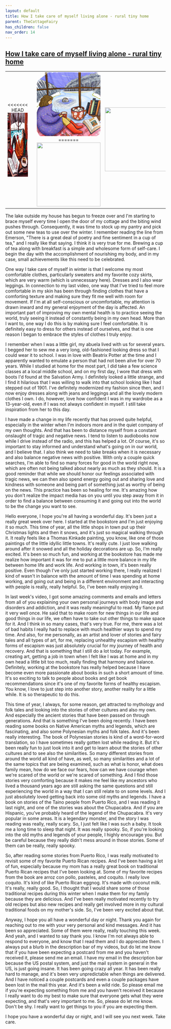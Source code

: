 ```yaml
---
layout: default
title: How I take care of myself living alone - rural tiny home
parent: TheCottageFairy
has_children: false
nav_order: 14
---
```


## [How I take care of myself living alone - rural tiny home](https://www.youtube.com/watch?v=7AeMhVN-TFA)

<div>
<table align="center">
	<tr>
		<td align="center">
<<<<<<< HEAD
			<img src="../../assets/cottage_fairy_ai_generated_photos/How_I_take_care_of_myself_living_alone_-_rural_tiny_home-[7AeMhVN-TFA]/generated_00.png" height="200" width="200"/>
		</td>
		<td align="center">
			<img src="../../assets/cottage_fairy_ai_generated_photos/How_I_take_care_of_myself_living_alone_-_rural_tiny_home-[7AeMhVN-TFA]/generated_01.png" height="200" width="200"/>
		</td>
		<td align="center">
			<img src="../../assets/cottage_fairy_ai_generated_photos/How_I_take_care_of_myself_living_alone_-_rural_tiny_home-[7AeMhVN-TFA]/generated_02.png" height="200" width="200"/>
=======
			<img src="../../posters/How_I_take_care_of_myself_living_alone_-_rural_tiny_home-[7AeMhVN-TFA]/generated_00.png" height="200" width="200"/>
		</td>
		<td align="center">
			<img src="../../posters/How_I_take_care_of_myself_living_alone_-_rural_tiny_home-[7AeMhVN-TFA]/generated_01.png" height="200" width="200"/>
		</td>
		<td align="center">
			<img src="../../posters/How_I_take_care_of_myself_living_alone_-_rural_tiny_home-[7AeMhVN-TFA]/generated_02.png" height="200" width="200"/>
>>>>>>> ffe52613361410ad9d371a0f80e81de4dd24175f
		</td>
	</tr>
</table>
</div>

The lake outside my house has begun to freeze over and I'm starting to brace myself every time I open the door of my cottage and the biting wind pushes through. Consequently, it was time to stock up my pantry and pick out some new teas to use over the winter. I remember reading the line from Emerson, "There is a great deal of poetry and fine sentiment in a cup of tea," and I really like that saying. I think it is very true for me. Brewing a cup of tea along with breakfast is a simple and wholesome form of self-care. I begin the day with the accomplishment of nourishing my body, and in my case, small achievements like this need to be celebrated.

One way I take care of myself in winter is that I welcome my most comfortable clothes, particularly sweaters and my favorite cozy skirts, which are very warm (which is unnecessary here). Dresses and I also wear leggings. In connection to my last video, one way that I've tried to feel more comfortable in my skin has been through finding clothes that have a comforting texture and making sure they fit me well with room for movement. If I'm at all self-conscious or uncomfortable, my attention is drawn inward and my general enjoyment of the day is affected. An important part of improving my own mental health is to practice seeing the world, truly seeing it instead of constantly being in my own head. More than I want to, one way I do this is by making sure I feel comfortable. It is definitely easy to dress for others instead of ourselves, and that is one reason I began to embrace the styles of clothes I truly enjoy.

I remember when I was a little girl, my abuela lived with us for several years. I begged her to sew me a very long, old-fashioned looking dress so that I could wear it to school. I was in love with Beatrix Potter at the time and I apparently wanted to emulate a person that had not been alive for over 70 years. While I studied at home for the most part, I did take a few science classes at a local middle school, and on my first day, I wore that dress with boots I'd found at the Salvation Army. I definitely looked a little strange, and I find it hilarious that I was willing to walk into that school looking like I had stepped out of 1901. I've definitely modernized my fashion since then, and I now enjoy dresses along with jeans and leggings and all the lovely modern clothes I own. I do, however, love how confident I was in my wardrobe as a 13-year-old, even if I was not always confident in myself. I still take inspiration from her to this day.

I have made a change in my life recently that has proved quite helpful, especially in the winter when I'm indoors more and in the quiet company of my own thoughts. And that has been to distance myself from a constant onslaught of tragic and negative news. I tend to listen to audiobooks now while I drive instead of the radio, and this has helped a lot. Of course, it's so important to stay informed and understand what's going on in our world, and I believe that. I also think we need to take breaks when it is necessary and also balance negative news with positive. With only a couple quick searches, I'm able to find so many forces for good in the world right now, which are often not being talked about nearly as much as they should. It is a good reminder that while we should honor our feelings associated with tragic news, we can then also spend energy going out and sharing love and kindness with someone and being part of something just as worthy of being on the news. This practice has been so healing for me. It's amazing how you don't realize the impact media has on you until you step away from it in order to find a balance between consuming it and going out into the world to be the change you want to see.

Hello everyone, I hope you're all having a wonderful day. It's been just a really great week over here. I started at the bookstore and I'm just enjoying it so much. This time of year, all the little shops in town put up their Christmas lights and then it snows, and it's just so magical walking through it. It really feels like a Thomas Kinkade painting, you know, like one of those paintings of the little idyllic little towns. It's really cute. I just love walking around after it snowed and all the holiday decorations are up. So, I'm really excited. It's been so much fun, and working at the bookstore has made me realize how important it was for me to put a little more balance in my life between home life and work life. And working in town, it's been really positive. Even though I've only just started working there, I really realized I kind of wasn't in balance with the amount of time I was spending at home working, and going out and being in a different environment and interacting with people is really, really helpful. So, I've been really enjoying it.

In last week's video, I got some amazing comments and emails and letters from all of you explaining your own personal journeys with body image and disorders and addiction, and it was really meaningful to read. My fiance put it very well once. He said that to make room for new things in our life and good things in our life, we often have to take out other things to make space for it. And I think in so many cases, that's very true. For me, there was a lot of bad habits I really had to replace with much healthier ways to spend my time. And also, for me personally, as an artist and lover of stories and fairy tales and all types of art, for me, replacing unhealthy escapism with healthy forms of escapism was just absolutely crucial for my journey of health and recovery. And that is something that I still do a lot today. For example, creating art, getting a job in town when I felt like I was at home and in my own head a little bit too much, really finding that harmony and balance. Definitely, working at the bookstore has really helped because I have become even more passionate about books in such a short amount of time. It's so exciting to talk to people about books and get book recommendations since it's one of my favorite forms of healthy escapism. You know, I love to just step into another story, another reality for a little while. It is so therapeutic to do this.

This time of year, I always, for some reason, get attracted to mythology and folk tales and looking into the stories of other cultures and also my own. And especially the ancient stories that have been passed on through generations. And that is something I've been doing recently. I have been reading some books on Native American myths and legends, which are fascinating, and also some Polynesian myths and folk tales. And it's been really interesting. The book of Polynesian stories is kind of a word-for-word translation, so I have sometimes really gotten lost while reading it. But it's been really fun to just look into it and get to learn about the stories of other cultures and to see also the similarities. So many different stories from around the world all kind of have, as well, so many similarities and a lot of the same topics that are being examined, such as what is honor, what does family mean, how do we face our fears, how can we have courage when we're scared of the world or we're scared of something. And I find those stories very comforting because it makes me feel like my ancestors who lived a thousand years ago are still asking the same questions and still experiencing the world in a way that I can still relate to on some levels. And I just absolutely loved getting back into some old myths and legends. I have a book on stories of the Taino people from Puerto Rico, and I was reading it last night, and one of the stories was about the Chupacabra. And if you are Hispanic, you've probably heard of the legend of the Chupacabra. It's very popular in some areas. It is a legendary monster, and the story I was reading was really, really scary. So, I just felt like I was such a baby. It took me a long time to sleep that night. It was really spooky. So, if you're looking into the old myths and legends of your people, I highly encourage you. But be careful because they really didn't mess around in those stories. Some of them can be really, really spooky.

So, after reading some stories from Puerto Rico, I was really motivated to revisit some of my favorite Puerto Rican recipes. And I've been having a lot of fun, especially because my mom has a really great book on traditional Puerto Rican recipes that I've been looking at. Some of my favorite recipes from the book are arroz con pollo, pasteles, and coquito. I really love coquito. It's kind of like Puerto Rican eggnog. It's made with coconut milk. It's really, really good. So, I thought that I would share some of those traditional recipes during this winter when I make them for my family because they are delicious. And I've been really motivated recently to try old recipes but also new recipes and really get involved more in my cultural traditional foods on my mother's side. So, I've been very excited about that.

Anyway, I hope you all have a wonderful day or night. Thank you again for reaching out to me with your very personal and kind messages. And it has been so appreciated. Some of them were really, really touching this week. And yeah, and I wanted to say thank you. I know I'm not always able to respond to everyone, and know that I read them and I do appreciate them. I always put a blurb in the description bar of my videos, but do let me know that if you have been expecting a postcard from me and you haven't received it, please send me an email. I have my email in the description bar because the US postal system, and just the mail system in general in the US, is just going insane. It has been going crazy all year. It has been really hard to manage, and it's been very unpredictable when things are delivered. And I have noticed a couple postcards and even a couple packages have been lost in the mail this year. And it's been a wild ride. So please email me if you're expecting something from me and you haven't received it because I really want to do my best to make sure that everyone gets what they were expecting, and that's very important to me. So, please do let me know. Don't be shy. I really want to get things to you if you are expecting them.

I hope you have a wonderful day or night, and I will see you next week. Take care.